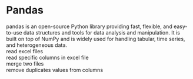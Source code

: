 # Pandas
pandas is an open-source Python library providing fast, flexible, and easy-to-use data structures and tools for data analysis and manipulation. It is built on top of NumPy and is widely used for handling tabular, time series, and heterogeneous data.
<br>
read excel files
<br>
read specific columns in excel file
<br>
merge two files
<br>
remove duplicates values from columns